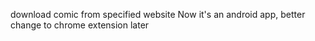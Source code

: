 download comic from specified website
Now it's an android app, better change to chrome extension later